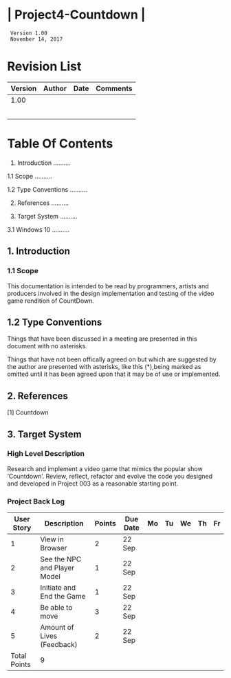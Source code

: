 # | Project4-Countdown |
     Version 1.00
     November 14, 2017
     

# Revision List

| Version     | Author     | Date      | Comments     |
|-------------|------------|-----------|--------------|
| 1.00        |            |           |              |
|             |            |           |              | 
|             |            |           |              |
|             |            |           |              |
|             |            |           |              |
|                                                     |                         





# Table Of Contents

1. Introduction ..........

1.1 Scope ..........

1.2 Type Conventions ..........

2. References ..........

3. Target System ..........

3.1 Windows 10 ..........














## 1. Introduction

### 1.1 Scope

This documentation is intended to be read by programmers, artists and producers involved in the design implementation and testing of the video game rendition of CountDown.

## 1.2 Type Conventions
Things that have been discussed in a meeting are presented in this document with no asterisks.

Things that have not been offically agreed on but which are suggested by the author are presented with asterisks, like this (*),being marked as omitted until it has been agreed upon that it may be of use or implemented.

## 2. References

[1] Countdown

## 3. Target System



### High Level Description 
Research and implement a video game that mimics the popular show ‘Countdown’. Review, reflect, refactor and evolve the code you designed and developed in Project 003 as a reasonable starting point.



### Project Back Log

| User Story  | Description                  | Points | Due Date | Mo | Tu | We | Th | Fr |
|-------------|------------------------------|--------|----------|----|----|----|----|----|
| 1           | View in Browser              | 2      |22 Sep    |    |    |    |    |    |
| 2           | See the NPC and Player Model | 1      |22 Sep    |    |    |    |    |    |
| 3           | Initiate and End the Game    | 1      |22 Sep    |    |    |    |    |    |
| 4           | Be able to move              | 3      |22 Sep    |    |    |    |    |    |
| 5           | Amount of Lives (Feedback)   | 2      |22 Sep    |    |    |    |    |    |
| Total Points| 9                 |

